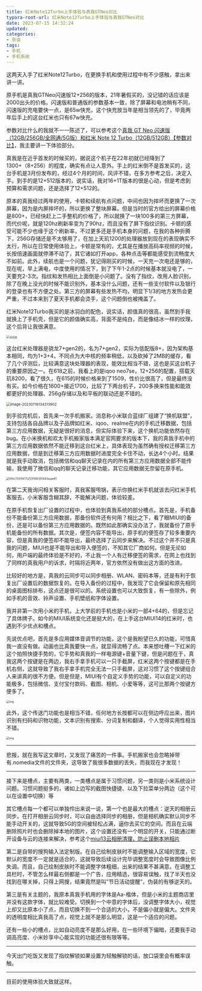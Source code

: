 ```yaml
---
title: 红米Note12Turbo上手体验与真我GTNeo对比
typora-root-url: 红米Note12Turbo上手体验与真我GTNeo对比
date: 2023-07-15 14:32:24
updated:
categories:
- 杂谈
tags:
- 手机
- 手机系统
---
```


这两天入手了红米Note12Turbo，在更换手机和使用过程中有不少感触，拿出来讲一讲。

<!--more-->

原手机是真我GTNeo闪速版12+256的版本，21年暑假买的，没记错的话应该是2000出头的价格。闪速版和普通版的参数基本一致，除了屏幕和电池稍有不同，闪速版的充电要快一点，是65w快充，这个快充放当年是相当领先的了，毕竟两年后手上的这台红米也只有67w快充。

参数对比什么的我就不一一陈述了，可以参考这个[真我 GT Neo 闪速版（12GB/256GB/全网通/5G版）和红米 Note 12 Turbo（12GB/512GB）【参数对比】](https://detail.zol.com.cn/ProductComp_param_1371871-1490492.html)，我主要讲一下体验部分。

真我是在近乎首发的时候买的，据说这个机子在22年初就已经降到了1300+（8+256）的程度，确实有点让人意外。手上的红米倒不是首发买的，这台手机是3月份发布的，经过4个月的时间，风评不错，在多方参考之后，决定入手。到手的是12+512版本的，说实话，我对16+1T版本的很是心动，但是考虑到预算和需求问题，还是选择了12+512的。

原本的真我经过两年的使用，卡顿和续航有点问题，中间也因为摔坏而更换了一次屏幕，因为是内屏摔坏的，所以更换了整块屏幕。但是当时的官方给出的屏幕价格是800+，已经快赶上二手整机的价格了，所以就换了一块100多的第三方屏幕，而代价呢，就是120hz刷新率变为了90hz，而且没有了屏下指纹识别。卡顿的感受可能不少也缘于这个刷新率，不过更多还是手机本身的问题，在我的各种折腾下，256G存储还是不太够用了，在加上天玑1200的处理器放到现在的表现确实不太行，所以在日常使用体验上，卡顿是常有的，尤其是在播放高码率视频的时候，长按倍速画面就停滞不动了，其它诸如打开app，各种点击等都能感受到流畅度大不如前。此外，续航也是一个问题，犹记得刚买的时候，一天充一次电还是够的，现在呢，早上满电，中度使用的情况下，到了下午1-2点的时候基本就没电了，一天要充2-3次。指纹和发热相比上面倒是小问题了。没有了指纹，改用人脸识别，除了在晚上没光的时候不能识别外，基本没什么问题，还有一些支付软件以及银行的登录也有不方便之处。第三方的屏幕有些发热不均，明显下1/3的地方发热会更严重，不过本来到了夏天手机都会烫手，这个问题倒也被掩盖了。

红米Note12Turbo我买的是冰羽白的配色，说实话，颜值真的很高，虽然到手我就换上了手机壳，但是它的颜值确实高，背面不是纯白，而是像结冰一样的纹理，这个后背让我很满意。

<img src="5102e417695862a3d879824caedbb78c.jpg" alt="冰羽白" style="zoom:50%;" />

这台红米处理器是骁龙7+gen2的，名为7+gen2，实际为低配版8+，因为架构基本相同，均为1+3+4，不同点为大中核的频率稍低，以及砍掉了2MB的缓存，看了几个评测后，比较满意这块处理器的表现，能效比相当不错，这也是买这台机子的重要原因之一。在618之前，我看上的是iqoo neo7se，12+256的配置，搭载天玑8200，看了很久，在615的时候价格来到了1509，性价比很高了，但是最终没有买。如今价格在1600+接近1700，比较了下两台机子，200多换来性能和能效都更好的处理器、256g存储以及和平板的联动还是不错的。

<img src="image-20230716134213902.png" alt="image-20230716134213902" style="zoom:67%;" />

到手验完机后，首先来一次手机搬家。消息称小米联合蓝绿厂组建了“换机联盟”，支持包括各自品牌以及子品牌如红米、iqoo、realme在内的手机迁移数据，包括第三方应用数据，无疑是很好的消息，但实际体验下来，这个换机功能依然存在bug。在小米换机和欢太手机搬家版本满足官网要求的版本下，我的真我手机中的第三方应用数据依然不能迁移到这台红米上，具体表现为虽然确有授权迁移第三方应用数据，但是到迁移第三方应用数据时进度完全卡住不动，长达4个小时。结果就是我手动取消，包括微信和qq聊天记录在内的所有第三方应用数据全部不能传输，我使用了微信和qq的聊天记录迁移功能，其它应用数据无奈留在原手机。

<img src="f04c703f5477a7251f80351443aaae61.jpg" alt="f04c703f5477a7251f80351443aaae61" style="zoom:50%;" />

在第二天我询问相关客服时，真我客服甩锅，表示你换红米手机就该去问红米手机客服去，小米客服含糊其辞，不能解决问题，体验较差。

在原手机恢复出厂设置的过程中，也体验到真我系统的部分槽点。首先是，手机备份不能备份第三方应用数据，那备份软件还有何用？相比之下，看了眼MIUI的备份，还是可以备份第三方应用数据的。既然如此那确实没办法了，我就备份了原手机能备份的所有数据。其次是，便签内容不能导出，原手机的便签存了较多重要内容，但是真我的便签却不能导出，最终选择了云同步来解决。不过这个并不只是真我的问题，MIUI也是不能导出和导入便签的，不知其它厂商如何。但是无论如何，用户端的最终体验是不好的，不止我一个人有迁移便签的需求，在网上也找到了同样的真我用户的诉求，时隔将近两年，官方依然没有做出这方面的改进。

比较好的地方是，真我的云同步可以同步相册、WLAN、密码本等，还是有利于恢复出厂设置后的数据恢复的。在导入备份的过程中，我发现了它会保留和原先相同的桌面图标排布，这点还是很可以的。系统设置也可以大致恢复，有一些除外，例如手机的音效、铃声设置、手机壁纸和字体设置。

我并非第一次用小米的手机，上大学前的手机也是小米的一部4+64的，但是忘记了具体牌子。如今的MIUI系统变化还是挺大的，在上手这台MIUI14的红米时，也遇到不少优点和槽点。

先说优点吧，首先是多应用媒体音调节的功能，这个是我盼望已久的功能，可惜真我一直没有做。动画也比真我要快一点，就显得流畅了点。本来想吐槽一下红米的这个拍照快捷手势的，它手势和真我的一样电源键+音量下键，但是问题在于，真我这两个按键是在两边，我右手拿手机可以一只手截屏，红米这两个按键都是在手机右侧，这就导致了我右手拿手机完全无法一只手截屏，这对习惯了这个按键组合人来讲真的很不方便。但是但是，MIUI有个自定义手势的功能，可以自定义的功能极多，包括微信、支付宝付款码、截图、相机、小爱等等，这可比那两个按键方便多了。

<img src="aea6efe3230b5e013cda0b470c7f6398.jpeg" alt="img" style="zoom:50%;" />

此外，这个传送门功能也是相当不错，任何地方长按都可以在侧边呼应出来，图片识别有扫码和识物功能，文本识别有搜索、分词复制和翻译，个人觉得实用性相当不错。

<img src="d01ca206d1003527e0d6b0af1a640d91.jpeg" alt="img" style="zoom:50%;" />

---

悲报，就在我写这文章时，又发现了痛苦的一件事。手机搬家也会忽略掉带有.nomedia文件的文件夹，这导致了我很多数据的丢失，而我现在才发现！

---

接下来是槽点，主要有两类，一类槽点是属于习惯问题，另一类则是小米系统设计问题。习惯问题挺多的，诸如上边写的截图快捷键、以及下拉菜单分两边（这个可以在设置中切换）等

其它槽点每一个都可以单独伶出来说一说，第一个也是最大的槽点：逆天的相册云同步。在打开相册云同步时，可以自由选择同步的相册，但是相机确实默认同步不能手动开关的，这就导致5G的空间被轻松占满，逼你去买它的空间。而且在云端删除照片时也会删除掉本地的图片，这个设置还没有一个明显的开关，只能通过断开设备与云的连接来解决，参考这个[miui13云相册清理，防止误删本地相片](https://www.bilibili.com/video/BV1We4y1q7WD/?spm_id_from=333.337.search-card.all.click&vd_source=f6fe5f5f48937a5b52419e6dcaf2f1d9)

第二是自带的搜狗输入法定制版。在自己绘制皮肤时不能调整输入区域的宽度，它默认的宽度不一定就是适合的，这就导致后续设计完毕调整宽度时会导致图像比例失调。而且，自己绘制皮肤时不能调整字体粗细，出来的结果不甚满意。在调整工具栏时，不管怎么样最右侧都是一个广告，应用精选，很容易误触，找了半天也没找到在哪关掉，只得上网搜，结果竟然是叫”节日活动提醒“，伪装的有够逆天的。

第三是有关主题的，我原本真我手机用的字体是Aa-楷体，但是小米的主题商店里并没有这款字体，就比较难受。切换到一个中意的字体后，没调整字体大小，视觉上却又比原本小了点，而且切换不到一个合适的大小，不是偏小就是偏大。文件夹的透明度相比真我高了点，视觉上就不是那么明显，这是一个适应的问题。

还有一些小的槽点，比如自动亮度不是那么好用，在一些环境下偏暗，还要我手动调高亮度、小米妙享中心能实现的功能还很有限等等。

---

今天出门吃饭又发现了指纹解锁如果设置为轻触解锁的话，放口袋里会有概率误触。

---

目前的使用体验大致就这样。

